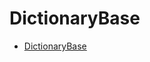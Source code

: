 # DictionaryBase

<!-- START_INDEX -->
- [DictionaryBase](./DictionaryBase.sol/abstract.DictionaryBase.md)
<!-- END_INDEX -->

